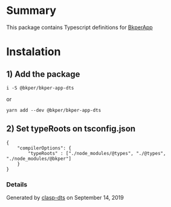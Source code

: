 # Summary

This package contains Typescript definitions for [BkperApp](https://bkper.com/api)

# Instalation

## 1) Add the package

```
i -S @bkper/bkper-app-dts

```
or
```
yarn add --dev @bkper/bkper-app-dts
```

## 2) Set typeRoots on tsconfig.json

```
{
    "compilerOptions": {
        "typeRoots" : ["./node_modules/@types", "./@types", "./node_modules/@bkper"]
    }
}
```

### Details

Generated by [clasp-dts](https://github.com/maelcaldas/clasp-dts) on September 14, 2019


